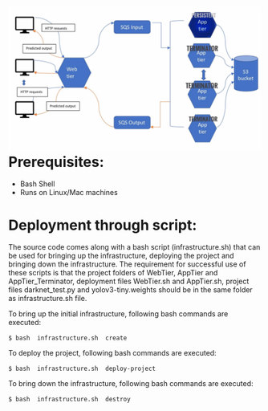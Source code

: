 ![alt text](https://github.com/AdityaGovardhan/video-surveillance-as-a-service/blob/master/architecture.jpg)
Prerequisites:
==============
- Bash Shell
- Runs on Linux/Mac machines

Deployment through script:
==========================
The source code comes along with a bash script (infrastructure.sh) that can be used for bringing up the infrastructure, deploying the project and bringing down the infrastructure. The requirement for successful use of these scripts is that the project folders of WebTier, AppTier and AppTier_Terminator, deployment files WebTier.sh and AppTier.sh, project files darknet_test.py and yolov3-tiny.weights should be in the same folder as infrastructure.sh file.

To bring up the initial infrastructure, following bash commands are executed:

	$ bash  infrastructure.sh  create

To deploy the project, following bash commands are executed:

	$ bash  infrastructure.sh  deploy-project

To bring down the infrastructure, following bash commands are executed:

	$ bash  infrastructure.sh  destroy
